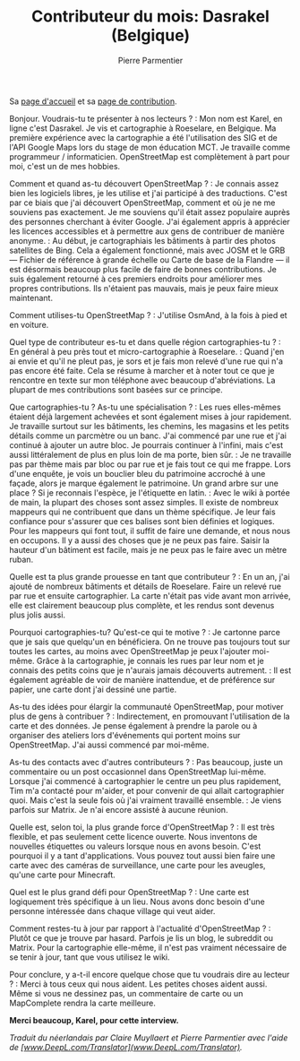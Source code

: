 ﻿---
title: "Contributeur du mois: Dasrakel (Belgique)"
categories: ["motm"]
author: Pierre Parmentier
---

Sa [page d'accueil](https://www.openstreetmap.org/user/Dasrakel) et sa [page de contribution](https://hdyc.neis-one.org/?Dasrakel).

Bonjour. Voudrais-tu te présenter à nos lecteurs ?
: Mon nom est Karel, en ligne c'est Dasrakel. Je vis et cartographie à Roeselare, en Belgique. Ma première expérience avec la cartographie a été l'utilisation des SIG et de l'API Google Maps lors du stage de mon éducation MCT. Je travaille comme programmeur / informaticien. OpenStreetMap est complètement à part pour moi, c'est un de mes hobbies.

<!--more-->

Comment et quand as-tu découvert OpenStreetMap ?
: Je connais assez bien les logiciels libres, je les utilise et j'ai participé à des traductions. C'est par ce biais que j'ai découvert OpenStreetMap, comment et où je ne me souviens pas exactement. Je me souviens qu'il était assez populaire auprès des personnes cherchant à éviter Google. J'ai également appris à apprécier les licences accessibles et à permettre aux gens de contribuer de manière anonyme.
: Au début, je cartographiais les bâtiments à partir des photos satellites de Bing. Cela a également fonctionné, mais avec JOSM et le GRB &mdash; Fichier de référence à grande échelle ou Carte de base de la Flandre &mdash; il est désormais beaucoup plus facile de faire de bonnes contributions. Je suis également retourné à ces premiers endroits pour améliorer mes propres contributions. Ils n'étaient pas mauvais, mais je peux faire mieux maintenant.

Comment utilises-tu OpenStreetMap ?
: J'utilise OsmAnd, à la fois à pied et en voiture.

Quel type de contributeur es-tu et dans quelle région cartographies-tu ?
: En général à peu près tout et micro-cartographie à Roeselare.
: Quand j'en ai envie et qu'il ne pleut pas, je sors et je fais mon relevé d'une rue qui n'a pas encore été faite. Cela se résume à marcher et à noter tout ce que je rencontre en texte sur mon téléphone avec beaucoup d'abréviations. La plupart de mes contributions sont basées sur ce principe.

Que cartographies-tu ? As-tu une spécialisation ?
: Les rues elles-mêmes étaient déjà largement achevées et sont également mises à jour rapidement. Je travaille surtout sur les bâtiments, les chemins, les magasins et les petits détails comme un parcmètre ou un banc. J'ai commencé par une rue et j'ai continué à ajouter un autre bloc. Je pourrais continuer à l'infini, mais c'est aussi littéralement de plus en plus loin de ma porte, bien sûr.
: Je ne travaille pas par thème mais par bloc ou par rue et je fais tout ce qui me frappe. Lors d'une enquête, je vois un bouclier bleu du patrimoine accroché à une façade, alors je marque également le patrimoine. Un grand arbre sur une place ? Si je reconnais l'espèce, je l'étiquette en latin.
: Avec le wiki à portée de main, la plupart des choses sont assez simples. Il existe de nombreux mappeurs qui ne contribuent que dans un thème spécifique. Je leur fais confiance pour s'assurer que ces balises sont bien définies et logiques. Pour les mappeurs qui font tout, il suffit de faire une demande, et nous nous en occupons.  Il y a aussi des choses que je ne peux pas faire. Saisir la hauteur d'un bâtiment est facile, mais je ne peux pas le faire avec un mètre ruban.

Quelle est ta plus grande prouesse en tant que contributeur ?
: En un an, j'ai ajouté de nombreux bâtiments et détails de Roeselare. Faire un relevé rue par rue et ensuite cartographier. La carte n'était pas vide avant mon arrivée, elle est clairement beaucoup plus complète, et les rendus sont devenus plus jolis aussi.

Pourquoi cartographies-tu? Qu'est-ce qui te motive ?
: Je cartonne parce que je sais que quelqu'un en bénéficiera. On ne trouve pas toujours tout sur toutes les cartes, au moins avec OpenStreetMap je peux l'ajouter moi-même. Grâce à la cartographie, je connais les rues par leur nom et je connais des petits coins que je n'aurais jamais découverts autrement.
: Il est également agréable de voir de manière inattendue, et de préférence sur papier, une carte dont j'ai dessiné une partie.

As-tu des idées pour élargir la communauté OpenStreetMap, pour motiver plus de gens à contribuer ?
: Indirectement, en promouvant l'utilisation de la carte et des données. Je pense également à prendre la parole ou à organiser des ateliers lors d'événements qui portent moins sur OpenStreetMap. J'ai aussi commencé par moi-même.

As-tu des contacts avec d'autres contributeurs ?
: Pas beaucoup, juste un commentaire ou un post occasionnel dans OpenStreetMap lui-même. Lorsque j'ai commencé à cartographier le centre un peu plus rapidement, Tim m'a contacté pour m'aider, et pour convenir de qui allait cartographier quoi. Mais c'est la seule fois où j'ai vraiment travaillé ensemble.
: Je viens parfois sur Matrix. Je n'ai encore assisté à aucune réunion.

Quelle est, selon toi, la plus grande force d'OpenStreetMap ?
: Il est très flexible, et pas seulement cette licence ouverte. Nous inventons de nouvelles étiquettes ou valeurs lorsque nous en avons besoin. C'est pourquoi il y a tant d'applications. Vous pouvez tout aussi bien faire une carte avec des caméras de surveillance, une carte pour les aveugles, qu'une carte pour Minecraft.

Quel est le plus grand défi pour OpenStreetMap ?
: Une carte est logiquement très spécifique à un lieu. Nous avons donc besoin d'une personne intéressée dans chaque village qui veut aider.

Comment restes-tu à jour par rapport à l'actualité d'OpenStreetMap ?
: Plutôt ce que je trouve par hasard. Parfois je lis un blog, le subreddit ou Matrix. Pour la cartographie elle-même, il n'est pas vraiment nécessaire de se tenir à jour, tant que vous utilisez le wiki.

Pour conclure, y a-t-il encore quelque chose que tu voudrais dire au lecteur ?
: Merci à tous ceux qui nous aident. Les petites choses aident aussi. Même si vous ne dessinez pas, un commentaire de carte ou un MapComplete rendra la carte meilleure.

**Merci beaucoup, Karel, pour cette interview.**

*Traduit du néerlandais par Claire Muyllaert et Pierre Parmentier avec l'aide de [www.DeepL.com/Translator](www.DeepL.com/Translator).*
